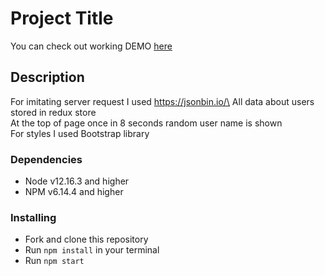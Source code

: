 # Project Title

You can check out working DEMO [here](https://artemlav.github.io/testTaskUsers/)

## Description

For imitating server request I used https://jsonbin.io/\
All data about users stored in redux store\
At the top of page once in 8 seconds random user name is shown\
For styles I used Bootstrap library

### Dependencies
* Node v12.16.3 and higher
* NPM v6.14.4 and higher


### Installing
* Fork and clone this repository
* Run `npm install` in your terminal
* Run `npm start`

